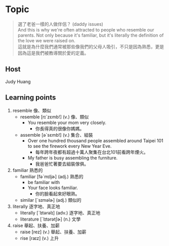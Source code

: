 # Topic

> 選了老爸一樣的人做伴侶？ (daddy issues)<br>
> And this is why we're often attracted to people who resemble our parents. Not only because it's familiar, but it's literally the definition of the love we were raised on.<br>
> 這就是為什麼我們通常被那些像我們的父母人吸引，不只是因為熟悉，更是因為這是我們被教導關於愛的定義。<br>


## Host
Judy Huang

## Learning points
1. resemble  像、類似
    * resemble  [rɪˋzɛmb!]  (v.)  像、類似
      -  You resemble your mom very closely.
         +  你長得真的很像你媽媽。
    * assemble  [əˋsɛmb!]  (v.)  集合、組裝
      -  Over one hundred thousand people assembled around Taipei 101 to see the firework every New Year Eve.
         +  每年跨年夜都有超過十萬人聚集在台北101前看跨年煙火。
      -  My father is busy assembling the furniture.
         +  我爸爸忙著要去組裝傢俱。
2. familiar  熟悉的
    * familiar  [fəˋmɪljɚ]  (adj.)  熟悉的
      *  be familiar with
      -  Your face looks familiar.
         +  你的臉看起來好眼熟。
    * similar  [ˋsɪməlɚ]  (adj.)  類似的
3. literally  逐字地、真正地
    * literally  [ˋlɪtərəlɪ]  (adv.)  逐字地、真正地
    * literature  [ˋlɪtərətʃɚ]  (n.)  文學
4. raise  舉起、扶養、加薪
    * raise  [rez]  (v.)  舉起、扶養、加薪
    * rise  [raɪz]  (v.)  上升
